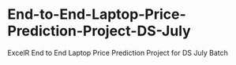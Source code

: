 # End-to-End-Laptop-Price-Prediction-Project-DS-July
ExcelR End to End Laptop Price Prediction Project for DS July Batch
